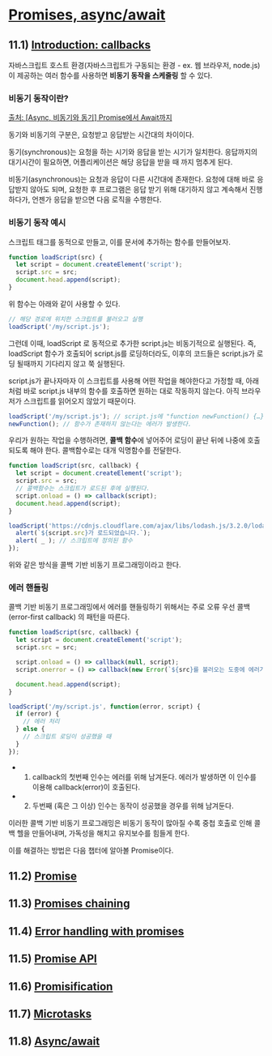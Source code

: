# [Promises, async/await](https://javascript.info/async)

## 11.1) [Introduction: callbacks](https://javascript.info/callbacks)

자바스크립트 호스트 환경(자바스크립트가 구동되는 환경 - ex. 웹 브라우저, node.js)이 제공하는 여러 함수를 사용하면 **비동기 동작을 스케줄링** 할 수 있다.

### 비동기 동작이란?

[출처: [Async, 비동기와 동기] Promise에서 Await까지]([https://velog.io/@rohkorea86/Promiseis-%EB%B9%84%EB%8F%99%EA%B8%B0%EB%8F%99%EA%B8%B0%EC%97%90%EC%84%9C-Promise%EA%B9%8C%EC%A7%80](https://velog.io/@rohkorea86/Promiseis-비동기동기에서-Promise까지))

동기와 비동기의 구분은, 요청받고 응답받는 시간대의 차이이다.

동기(synchronous)는 요청을 하는 시기와 응답을 받는 시기가 일치한다. 응답까지의 대기시간이 필요하면, 어플리케이션은 해당 응답을 받을 때 까지 멈추게 된다.

비동기(asynchronous)는 요청과 응답이 다른 시간대에 존재한다. 요청에 대해 바로 응답받지 않아도 되며, 요청한 후 프로그램은 응답 받기 위해 대기하지 않고 계속해서 진행하다가, 언젠가 응답을 받으면 다음 로직을 수행한다.

### 비동기 동작 예시

스크립트 태그를 동적으로 만들고, 이를 문서에 추가하는 함수를 만들어보자.

```js
function loadScript(src) {
  let script = document.createElement('script');
  script.src = src;
  document.head.append(script);
}
```

위 함수는 아래와 같이 사용할 수 있다.

```js
// 해당 경로에 위치한 스크립트를 불러오고 실행
loadScript('/my/script.js');
```

그런데 이때, loadScript 로 동적으로 추가한 script.js는 비동기적으로 실행된다. 즉, loadScript 함수가 호출되어 script.js를 로딩하더라도, 이후의 코드들은 script.js가 로딩 될때까지 기다리지 않고 쭉 실행된다.

script.js가 끝나자마자 이 스크립트를 사용해 어떤 작업을 해야한다고 가정할 때, 아래처럼 바로 script.js 내부의 함수를 호출하면 원하는 대로 작동하지 않는다. 아직 브라우저가 스크립트를 읽어오지 않았기 때문이다.

```js
loadScript('/my/script.js'); // script.js에 "function newFunction() {…}"이 있다고 가정했을 때
newFunction(); // 함수가 존재하지 않는다는 에러가 발생한다.
```

우리가 원하는 작업을 수행하려면, **콜백 함수**에 넣어주어 로딩이 끝난 뒤에 나중에 호출되도록 해야 한다. 콜백함수로는 대개 익명함수를 전달한다.

```js
function loadScript(src, callback) {
  let script = document.createElement('script');
  script.src = src;
  // 콜백함수는 스크립트가 로드된 후에 실행된다.
  script.onload = () => callback(script);
  document.head.append(script);
}

loadScript('https://cdnjs.cloudflare.com/ajax/libs/lodash.js/3.2.0/lodash.js', script => {
  alert(`${script.src}가 로드되었습니다.`);
  alert( _ ); // 스크립트에 정의된 함수
});
```

위와 같은 방식을 콜백 기반 비동기 프로그래밍이라고 한다.

### 에러 핸들링

콜백 기반 비동기 프로그래밍에서 에러를 핸들링하기 위해서는 주로 오류 우선 콜백(error-first callback) 의 패턴을 따른다.

```js
function loadScript(src, callback) {
  let script = document.createElement('script');
  script.src = src;

  script.onload = () => callback(null, script);
  script.onerror = () => callback(new Error(`${src}를 불러오는 도중에 에러가 발생했습니다.`));

  document.head.append(script);
}

loadScript('/my/script.js', function(error, script) {
  if (error) {
    // 에러 처리
  } else {
    // 스크립트 로딩이 성공했을 때
  }
});
```

- 1. callback의 첫번째 인수는 에러를 위해 남겨둔다. 에러가 발생하면 이 인수를 이용해 callback(error)이 호출된다.
- 2. 두번째 (혹은 그 이상) 인수는 동작이 성공했을 경우를 위해 남겨둔다.



이러한 콜백 기반 비동기 프로그래밍은 비동기 동작이 많아질 수록 중첩 호출로 인해 콜백 헬을 만들어내며,  가독성을 해치고 유지보수를 힘들게 한다.

이를 해결하는 방법은 다음 챕터에 알아볼 Promise이다.



## 11.2) [Promise](https://javascript.info/promise-basics)



## 11.3) [Promises chaining](https://javascript.info/promise-chaining)



## 11.4) [Error handling with promises](https://javascript.info/promise-error-handling)



## 11.5) [Promise API](https://javascript.info/promise-api)



## 11.6) [Promisification](https://javascript.info/promisify)



## 11.7) [Microtasks](https://javascript.info/microtask-queue)



## 11.8) [Async/await](https://javascript.info/async-await)

